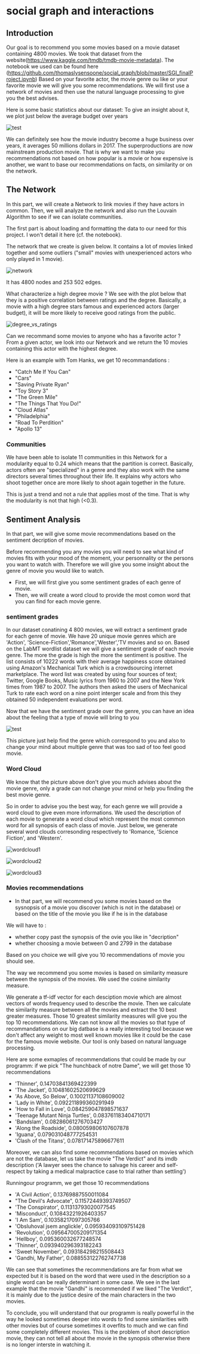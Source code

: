 # social graph and interactions

## Introduction
Our goal is to recommend you some movies based on a movie dataset containing 4800 movies. 
We took that dataset from the website(https://www.kaggle.com/tmdb/tmdb-movie-metadata).
The notebook we used can be found here (https://github.com/thomaslysensoone/social_graph/blob/master/SGI_finalProject.ipynb)
Based on your favorite actor, the movie genre ou like or your favorite movie we will give you some recommendations. We will first use a network of movies and then use the natural language processing to give you the best advises.

Here is some basic statistics about our dataset:
To give an insight about it, we plot just below the average budget over years

![test](https://user-images.githubusercontent.com/26303508/33716561-f5178fca-db56-11e7-8f8e-067e4c4040ce.png)

We can definitely see how the movie industry become a huge business over years, it averages 50 millions dollars in 2017. The superproductions are now mainstream production movie. That is why we want to make you recommendations not based on how popular is a movie or how expensive is another, we want to base our recommendations on facts, on similarity or on the network.


## The Network

In this part, we will create a Network to link movies if they have actors in common. Then, we will analyze the network and also run the Louvain Algorithm to see if we can isolate communities.

The first part is about loading and formatting the data to our need for this project. I won't detail it here (cf. the notebook).

The network that we create is given below. It contains a lot of movies linked together and some outliers ("small" movies with unexperienced actors who only played in 1 movie).

![network](https://user-images.githubusercontent.com/19948466/33676245-81088c8e-dab5-11e7-8f54-b7ea06697258.jpeg)

It has 4800 nodes and 253 502 edges.

What characterize a high degree movie ? 
We see with the plot below that they is a positive correlation between ratings and the degree. Basically, a movie with a high degree stars famous and experienced actors (larger budget), it will be more likely to receive good ratings from the public. 

![degree_vs_ratings](https://user-images.githubusercontent.com/19948466/33676305-b9d2d25e-dab5-11e7-9947-271b74a9a861.jpeg)

Can we recommand some movies to anyone who has a favorite actor ? 
From a given actor, we look into our Network and we return the 10 movies containing this actor with the highest degree.

Here is an example with Tom Hanks, we get 10 recommandations : 

 - "Catch Me If You Can"
 - "Cars"
 - "Saving Private Ryan"
 - "Toy Story 3"
 - "The Green Mile"
 - "The Things That You Do!"
 - "Cloud Atlas"
 - "Philadelphia"
 - "Road To Perdition"
 - "Apollo 13"

### Communities

We have been able to isolate 11 communities in this Network for a modularity equal to 0.24 which means that the partition is correct.
Basically, actors often are "specialized" in a genre and they also work with the same directors several times throughout their life. It explains why actors who shoot together once are more likely to shoot again together in the future.

This is just a trend and not a rule that applies most of the time. That is why the modularity is not that high (<0.3).



## Sentiment Analysis

In that part, we will give some movie recommendations based on the sentiment decription of movies.

Before recommending you any movies you will need to see what kind of movies fits with your mood of the moment, your personnality or the persons you want to watch with. 
Therefore we will give you some insight about the genre of movie you would like to watch. 
- First, we will first give you some sentiment grades of each genre of movie.
- Then, we will create a word cloud to provide the most comon word that you can find for each movie genre.

### sentiment grades

In our dataset conatining 4 800 movies, we will extract a sentiment grade for each genre of movie. We have 20 unique movie genres which are 'Action', 'Science-Fiction','Romance','Wester','TV movies and so on. 
Based on the LabMT wordlist dataset we will give a sentiment grade of each movie genre. The more the grade is high the more the sentiment is positive. 
The list consists of 10222 words with their average happiness score obtained using Amazon's Mechanical Turk which is a crowdsourcing internet marketplace. The word list was created by using four sources of text; Twitter, Google Books, Music lyrics from 1960 to 2007 and the New York times from 1987 to 2007. The authors then asked the users of Mechanical Turk to rate each word on a nine point interger scale and from this they obtained 50 independent evaluations per word.

Now that we have the sentiment grade over the genre, you can have an idea about the feeling that a type of movie will bring to you

![test](https://user-images.githubusercontent.com/26303508/33667114-3e25708a-da9c-11e7-958a-f6be9b2d78f6.png)

This picture just help find the genre which correspond to you and also to change your mind about multiple genre that was too sad of too feel good movie.

### Word Cloud

We know that the picture above don't give you much advises about the movie genre, only a grade can not change your mind or help you finding the best movie genre.

So in order to advise you the best way, for each genre we will provide a word cloud to give even more informations. 
We used the description of each movie to generate a word cloud which represent the most common word for all synopsis of each class of movie.
Just below, we generate several word clouds corresonding respectively to 'Romance, 'Science Fiction', and 'Western'.

![wordcloud1](https://user-images.githubusercontent.com/26303508/33665263-a172d282-da96-11e7-9b7c-22fe258792f1.png)

![wordcloud2](https://user-images.githubusercontent.com/26303508/33665284-b2e33368-da96-11e7-9b72-4689b33a24b1.png)

![wordcloud3](https://user-images.githubusercontent.com/26303508/33665298-c17d48d2-da96-11e7-84d2-c85660e6d99d.png)


### Movies recommendations

- In that part, we will recommend you some movies based on the sysnopsis of a movie you discover (which is not in the database) or based on the title of the movie you like if he is in the database

We will have to :
- whether copy past the synopsis of the ovie you like in "decription"
- whether choosing a movie between 0 and 2799 in the database

Based on you choice we will give you 10 recommendations of movie you should see.

The way we recommend you some movies is based on similarity measure between the synopsis of the movies. We used the cosine similarity measure.

We generate a tf-idf vector for each desciption movie which are almost vectors of words frequency used to describe the movie. Then we calculate the similarity measure between all the movies and extract the 10 best greater measures. Those 10 greatest similarity measures will give you the top 10 recommendations.
We can not know all the movies so that type of recommandations on our big datbase is a really interesting tool because we don't affect any weight to most well known movies like it could be the case for the famous movie website. Our tool is only based on natural language processing.

Here are some exmaples of recommendations that could be made by our programm:
if we pick "The hunchback of notre Dame", we will get those 10 recommendations

 - 'Thinner', 0.14703841369422399
 - 'The Jacket', 0.10481602520699629
 - 'As Above, So Below', 0.10021137108609002
 - 'Lady in White', 0.092211899360291949
 - 'How to Fall in Love', 0.084259047898571637
 - 'Teenage Mutant Ninja Turtles', 0.083761183404710171
 - 'Bandslam', 0.08286061276703427
 - 'Along the Roadside', 0.080059806107607878
 - 'Iguana', 0.079031048777254531
 - 'Clash of the Titans', 0.078171475896677611


Moreover, we can also find some recommendations based on movies which are not the database, let us take the movie "The Verdict" and its imdb description ('A lawyer sees the chance to salvage his career and self-respect by taking a medical malpractice case to trial rather than settling')

Runningour programm, we get those 10 recommendations
- 'A Civil Action', 0.13769887550011084
- "The Devil's Advocate", 0.11572449393749507
- 'The Conspirator', 0.11313793020077545
- 'Misconduct', 0.10843221926403357
- 'I Am Sam', 0.10358217097305766
- 'Obsluhoval jsem anglickle', 0.095934093109751428
- 'Revolution', 0.095647005209171354
- 'Hellboy', 0.095360032677248574
- 'Thinner', 0.093940296393182243
- 'Sweet November', 0.093184298215508443
- 'Gandhi, My Father', 0.088553122762747738


We can see that sometimes the recommendations are far from what we expected but it is based on the word that were used in the description so a single word can be really determinant in some case. 
We see in the last example that the movie "Gandhi" is recommended if we liked "The Verdict", it is mainly due to the justice desire of the main characters in the two movies.


To conclude, you will understand that our programm is really powerful in the way he looked sometimes deeper into words to find some similarities with other movies but of course sometimes it overfits to much and we can find some completely different movies. This is the problem of short description movie, they can not tell all about the movie in the synopsis otherwise there is no longer interste in watching it. 
